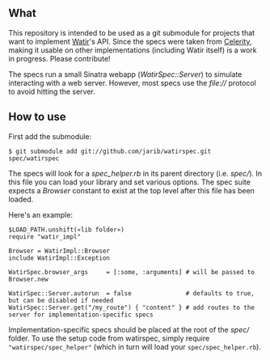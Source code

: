 What
-----

This repository is intended to be used as a git submodule for projects that want to implement [Watir](http://watir.com)'s API.
Since the specs were taken from [Celerity](http://github.com/jarib/celerity), making it usable on other implementations (including Watir itself) is a work in progress. Please contribute!

The specs run a small Sinatra webapp (_WatirSpec::Server_) to simulate interacting with a web server. However, most specs use the _file://_ protocol to avoid hitting the server.

How to use
----------

First add the submodule:

    $ git submodule add git://github.com/jarib/watirspec.git spec/watirspec

The specs will look for a *spec_helper.rb* in its parent directory (i.e. _spec/_). In this file you can load your library and set various options.
The spec suite expects a _Browser_ constant to exist at the top level after this file has been loaded.

Here's an example:

    $LOAD_PATH.unshift(«lib folder»)
    require "watir_impl"

    Browser = WatirImpl::Browser
    include WatirImpl::Exception

    WatirSpec.browser_args     = [:some, :arguments] # will be passed to Browser.new

    WatirSpec::Server.autorun  = false               # defaults to true, but can be disabled if needed
    WatirSpec::Server.get("/my_route") { "content" } # add routes to the server for implementation-specific specs


Implementation-specific specs should be placed at the root of the _spec/_ folder. 
To use the setup code from watirspec, simply require `"watirspec/spec_helper"` (which in turn will load your `spec/spec_helper.rb`).